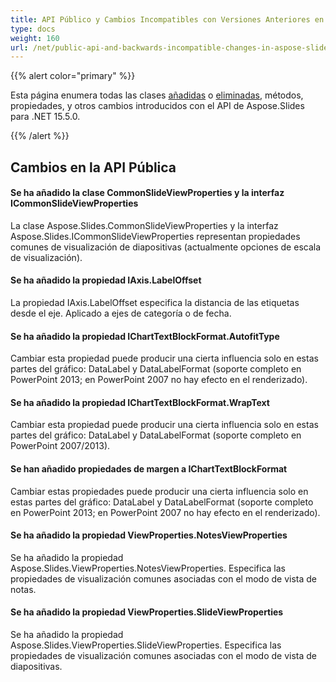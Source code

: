 ```yaml
---
title: API Público y Cambios Incompatibles con Versiones Anteriores en Aspose.Slides para .NET 15.5.0
type: docs
weight: 160
url: /net/public-api-and-backwards-incompatible-changes-in-aspose-slides-for-net-15-5-0/
---
```


{{% alert color="primary" %}} 

Esta página enumera todas las clases [añadidas](/slides/net/public-api-and-backwards-incompatible-changes-in-aspose-slides-for-net-15-5-0/) o [eliminadas](/slides/net/public-api-and-backwards-incompatible-changes-in-aspose-slides-for-net-15-5-0/), métodos, propiedades, y otros cambios introducidos con el API de Aspose.Slides para .NET 15.5.0.

{{% /alert %}} 
## **Cambios en la API Pública**
#### **Se ha añadido la clase CommonSlideViewProperties y la interfaz ICommonSlideViewProperties**
La clase Aspose.Slides.CommonSlideViewProperties y la interfaz Aspose.Slides.ICommonSlideViewProperties representan propiedades comunes de visualización de diapositivas (actualmente opciones de escala de visualización).
#### **Se ha añadido la propiedad IAxis.LabelOffset**
La propiedad IAxis.LabelOffset especifica la distancia de las etiquetas desde el eje. Aplicado a ejes de categoría o de fecha.
#### **Se ha añadido la propiedad IChartTextBlockFormat.AutofitType**
Cambiar esta propiedad puede producir una cierta influencia solo en estas partes del gráfico: DataLabel y DataLabelFormat (soporte completo en PowerPoint 2013; en PowerPoint 2007 no hay efecto en el renderizado).
#### **Se ha añadido la propiedad IChartTextBlockFormat.WrapText**
Cambiar esta propiedad puede producir una cierta influencia solo en estas partes del gráfico: DataLabel y DataLabelFormat (soporte completo en PowerPoint 2007/2013).
#### **Se han añadido propiedades de margen a IChartTextBlockFormat**
Cambiar estas propiedades puede producir una cierta influencia solo en estas partes del gráfico: DataLabel y DataLabelFormat (soporte completo en PowerPoint 2013; en PowerPoint 2007 no hay efecto en el renderizado).
#### **Se ha añadido la propiedad ViewProperties.NotesViewProperties**
Se ha añadido la propiedad Aspose.Slides.ViewProperties.NotesViewProperties. Especifica las propiedades de visualización comunes asociadas con el modo de vista de notas.
#### **Se ha añadido la propiedad ViewProperties.SlideViewProperties**
Se ha añadido la propiedad Aspose.Slides.ViewProperties.SlideViewProperties. Especifica las propiedades de visualización comunes asociadas con el modo de vista de diapositivas.